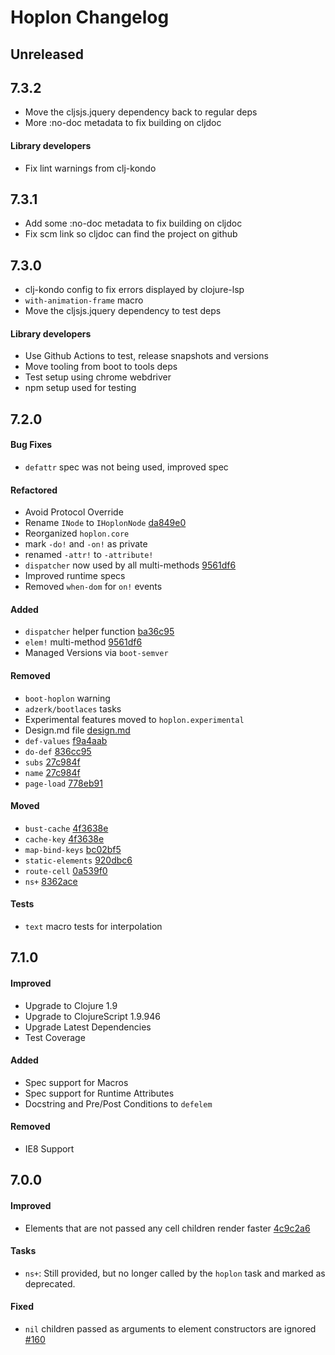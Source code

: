 # Hoplon Changelog

## Unreleased

## 7.3.2
- Move the cljsjs.jquery dependency back to regular deps
- More :no-doc metadata to fix building on cljdoc

#### Library developers
- Fix lint warnings from clj-kondo

## 7.3.1
- Add some :no-doc metadata to fix building on cljdoc
- Fix scm link so cljdoc can find the project on github

## 7.3.0
- clj-kondo config to fix errors displayed by clojure-lsp
- `with-animation-frame` macro
- Move the cljsjs.jquery dependency to test deps

#### Library developers
- Use Github Actions to test, release snapshots and versions
- Move tooling from boot to tools deps
- Test setup using chrome webdriver
- npm setup used for testing

## 7.2.0

#### Bug Fixes
  - `defattr` spec was not being used, improved spec

#### Refactored
  - Avoid Protocol Override
  - Rename `INode` to `IHoplonNode` [da849e0](https://github.com/hoplon/hoplon/pull/216/commits/da849e01b3a954b1bd2fa7d82c050fe630317a70)
  - Reorganized `hoplon.core`
  - mark `-do!` and `-on!` as private
  - renamed `-attr!` to `-attribute!`
  - `dispatcher` now used by all multi-methods [9561df6](https://github.com/hoplon/hoplon/pull/216/commits/9561df6ebfdf55e95d196862ed0af7360a0d8840)
  - Improved runtime specs
  - Removed `when-dom` for `on!` events

#### Added
  - `dispatcher` helper function [ba36c95](https://github.com/hoplon/hoplon/pull/216/commits/ba36c95a724f03afc75b2ceb29bda5c313803286)
  - `elem!` multi-method [9561df6](https://github.com/hoplon/hoplon/pull/216/commits/9561df6ebfdf55e95d196862ed0af7360a0d8840)
  - Managed Versions via `boot-semver`

#### Removed
  - `boot-hoplon` warning
  - `adzerk/bootlaces` tasks
  - Experimental features moved to `hoplon.experimental`
  - Design.md file [design.md](https://github.com/hoplon/hoplon/wiki/HLisp)
  - `def-values` [f9a4aab](https://github.com/hoplon/hoplon/pull/216/commits/f9a4aab97c69a841ff575f8cb73bfd91f9d9272a)
  - `do-def` [836cc95](https://github.com/hoplon/hoplon/pull/216/commits/836cc9540cc9b0222cd15ee50ab3b7057a0d6b17)
  - `subs` [27c984f](https://github.com/hoplon/hoplon/pull/216/commits/27c984f83eace8c6d1072350ab3cce73b0d025dc)
  - `name` [27c984f](https://github.com/hoplon/hoplon/pull/216/commits/27c984f83eace8c6d1072350ab3cce73b0d025dc)
  - `page-load` [778eb91](https://github.com/hoplon/hoplon/pull/216/commits/778eb9112bd3084b6f890a471bc4d1e0d3193ae9)

#### Moved
  - `bust-cache` [4f3638e](https://github.com/hoplon/hoplon/pull/216/commits/4f3638e61bd979983c35865e0840027385dd6233)
  - `cache-key` [4f3638e](https://github.com/hoplon/hoplon/pull/216/commits/4f3638e61bd979983c35865e0840027385dd6233)
  - `map-bind-keys` [bc02bf5](https://github.com/hoplon/hoplon/pull/216/commits/bc02bf55751a31aacf76c3b43c54ccecbef1159e)
  - `static-elements` [920dbc6](https://github.com/hoplon/hoplon/pull/216/commits/920dbc66d09ae7ef47c32f9477b8347ca7d76135)
  - `route-cell` [0a539f0](https://github.com/hoplon/hoplon/pull/216/commits/0a539f056187918cbd6237392c9495cb3d0f7179)
  - `ns+` [8362ace](https://github.com/hoplon/hoplon/pull/216/commits/8362ace584fb576b06fab8c3d33a60318d7432ca)

#### Tests
  - `text` macro tests for interpolation

## 7.1.0

#### Improved

  - Upgrade to Clojure 1.9
  - Upgrade to ClojureScript 1.9.946
  - Upgrade Latest Dependencies
  - Test Coverage

#### Added

  - Spec support for Macros
  - Spec support for Runtime Attributes
  - Docstring and Pre/Post Conditions to `defelem`

#### Removed

  - IE8 Support

## 7.0.0

#### Improved

  - Elements that are not passed any cell children render faster [4c9c2a6](https://github.com/hoplon/hoplon/commit/4c9c2a65ef94de88e10827acc84fd1b43e034305)

#### Tasks

  - `ns+`: Still provided, but no longer called by the `hoplon` task and marked as deprecated.

#### Fixed

  - `nil` children passed as arguments to element constructors are ignored [#160](https://github.com/hoplon/hoplon/pull/160)

